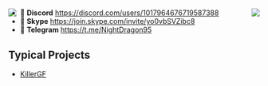 <h1 align="center">
  <img align="left" src="https://visitor-badge.laobi.icu/badge?page_id=DarlingUUi.DarlingUUi" />
  <img align="right" src="https://img.shields.io/github/followers/DarlingUUi?label=Follow&style=social" />
</h1>

- 💖 **Discord** https://discord.com/users/1017964676719587388
- 💖 **Skype** https://join.skype.com/invite/yo0vbSVZibc8
- 💖 **Telegram** https://t.me/NightDragon95

## Typical Projects

- [KillerGF](https://killergf.com/)
